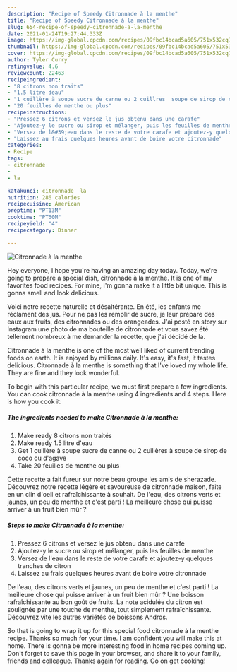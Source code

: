 ```yaml
---
description: "Recipe of Speedy Citronnade à la menthe"
title: "Recipe of Speedy Citronnade à la menthe"
slug: 654-recipe-of-speedy-citronnade-a-la-menthe
date: 2021-01-24T19:27:44.333Z
image: https://img-global.cpcdn.com/recipes/09fbc14bcad5a605/751x532cq70/citronnade-a-la-menthe-photo-principale-de-la-recette.jpg
thumbnail: https://img-global.cpcdn.com/recipes/09fbc14bcad5a605/751x532cq70/citronnade-a-la-menthe-photo-principale-de-la-recette.jpg
cover: https://img-global.cpcdn.com/recipes/09fbc14bcad5a605/751x532cq70/citronnade-a-la-menthe-photo-principale-de-la-recette.jpg
author: Tyler Curry
ratingvalue: 4.6
reviewcount: 22463
recipeingredient:
- "8 citrons non traits"
- "1.5 litre deau"
- "1 cuillère à soupe sucre de canne ou 2 cuillres  soupe de sirop de coco ou dagave"
- "20 feuilles de menthe ou plus"
recipeinstructions:
- "Pressez 6 citrons et versez le jus obtenu dans une carafe"
- "Ajoutez-y le sucre ou sirop et mélanger, puis les feuilles de menthe"
- "Versez de l&#39;eau dans le reste de votre carafe et ajoutez-y quelques tranches de citron"
- "Laissez au frais quelques heures avant de boire votre citronnade"
categories:
- Recipe
tags:
- citronnade
- 
- la

katakunci: citronnade  la 
nutrition: 286 calories
recipecuisine: American
preptime: "PT13M"
cooktime: "PT60M"
recipeyield: "4"
recipecategory: Dinner

---
```



![Citronnade à la menthe](https://img-global.cpcdn.com/recipes/09fbc14bcad5a605/751x532cq70/citronnade-a-la-menthe-photo-principale-de-la-recette.jpg)

Hey everyone, I hope you're having an amazing day today. Today, we're going to prepare a special dish, citronnade à la menthe. It is one of my favorites food recipes. For mine, I'm gonna make it a little bit unique. This is gonna smell and look delicious.

Voici notre recette naturelle et désaltérante. En été, les enfants me réclament des jus. Pour ne pas les remplir de sucre, je leur prépare des eaux aux fruits, des citronnades ou des orangeades. J&#39;ai posté en story sur Instagram une photo de ma bouteille de citronnade et vous savez été tellement nombreux à me demander la recette, que j&#39;ai décidé de la.

Citronnade à la menthe is one of the most well liked of current trending foods on earth. It is enjoyed by millions daily. It's easy, it's fast, it tastes delicious. Citronnade à la menthe is something that I've loved my whole life. They are fine and they look wonderful.


To begin with this particular recipe, we must first prepare a few ingredients. You can cook citronnade à la menthe using 4 ingredients and 4 steps. Here is how you cook it.

<!--inarticleads1-->

##### The ingredients needed to make Citronnade à la menthe:

1. Make ready 8 citrons non traités
1. Make ready 1.5 litre d&#39;eau
1. Get 1 cuillère à soupe sucre de canne ou 2 cuillères à soupe de sirop de coco ou d&#39;agave
1. Take 20 feuilles de menthe ou plus


Cette recette a fait fureur sur notre beau groupe les amis de sherazade. Découvrez notre recette légère et savoureuse de citronnade maison, faite en un clin d&#39;oeil et rafraîchissante à souhait. De l&#39;eau, des citrons verts et jaunes, un peu de menthe et c&#39;est parti ! La meilleure chose qui puisse arriver à un fruit bien mûr ? 

<!--inarticleads2-->

##### Steps to make Citronnade à la menthe:

1. Pressez 6 citrons et versez le jus obtenu dans une carafe
1. Ajoutez-y le sucre ou sirop et mélanger, puis les feuilles de menthe
1. Versez de l&#39;eau dans le reste de votre carafe et ajoutez-y quelques tranches de citron
1. Laissez au frais quelques heures avant de boire votre citronnade


De l&#39;eau, des citrons verts et jaunes, un peu de menthe et c&#39;est parti ! La meilleure chose qui puisse arriver à un fruit bien mûr ? Une boisson rafraîchissante au bon goût de fruits. La note acidulée du citron est soulignée par une touche de menthe, tout simplement rafraîchissante. Découvrez vite les autres variétés de boissons Andros. 

So that is going to wrap it up for this special food citronnade à la menthe recipe. Thanks so much for your time. I am confident you will make this at home. There is gonna be more interesting food in home recipes coming up. Don't forget to save this page in your browser, and share it to your family, friends and colleague. Thanks again for reading. Go on get cooking!
